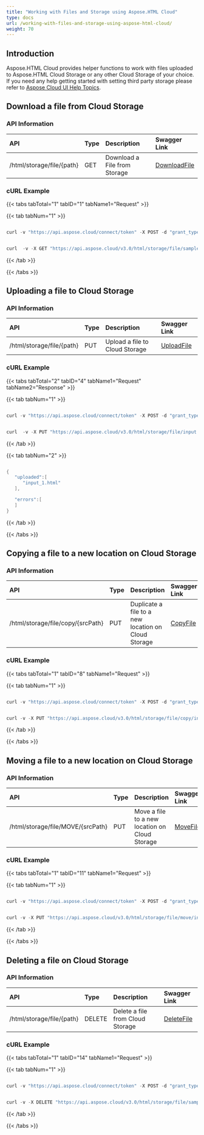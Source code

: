 ```yaml
---
title: "Working with Files and Storage using Aspose.HTML Cloud"
type: docs
url: /working-with-files-and-storage-using-aspose-html-cloud/
weight: 70
---
```


## **Introduction**
Aspose.HTML Cloud provides helper functions to work with files uploaded to Aspose.HTML Cloud Storage or any other Cloud Storage of your choice. If you need any help getting started with setting third party storage please refer to [Aspose Cloud UI Help Topics](https://docs.aspose.cloud/total/aspose-cloud-ui-help-topics/).

## **Download a file from Cloud Storage**
### **API Information**

|**API**|**Type**|**Description**|**Swagger Link**|
| :- | :- | :- | :- |
|/html/storage/file/{path}|GET|Download a File from Storage|[DownloadFile](https://apireference.aspose.cloud/html/#/File/DownloadFile)|

### **cURL Example**
{{< tabs tabTotal="1" tabID="1" tabName1="Request" >}}

{{< tab tabNum="1" >}}

```java

curl -v "https://api.aspose.cloud/connect/token" -X POST -d "grant_type=client_credentials&client_id=XXXXX&client_secret=XXXXX" -H "Content-Type: application/x-www-form-urlencoded" -H "Accept: application/json"

```

```java

curl  -v -X GET "https://api.aspose.cloud/v3.0/html/storage/file/sample.html" -H "Content-Type: application/json"

```

{{< /tab >}}

{{< /tabs >}}

## **Uploading a file to Cloud Storage**
### **API Information**

|**API**|**Type**|**Description**|**Swagger Link**|
| :- | :- | :- | :- |
|/html/storage/file/{path}|PUT|Upload a file to Cloud Storage|[UploadFile](https://apireference.aspose.cloud/html/#/File/UploadFile)|

### **cURL Example**
{{< tabs tabTotal="2" tabID="4" tabName1="Request" tabName2="Response" >}}

{{< tab tabNum="1" >}}

```java

curl -v "https://api.aspose.cloud/connect/token" -X POST -d "grant_type=client_credentials&client_id=XXXXXX&client_secret=XXXXXX" -H "Content-Type: application/x-www-form-urlencoded" -H "Accept: application/json"

```

```java

curl  -v -X PUT "https://api.aspose.cloud/v3.0/html/storage/file/input.html" -H "Content-Type:application/octet-stream" 

```

{{< /tab >}}

{{< tab tabNum="2" >}}

```java

{
   "uploaded":[
      "input_1.html"
   ],

   "errors":[
   ]
}

```

{{< /tab >}}

{{< /tabs >}}

## **Copying a file to a new location on Cloud Storage**
### **API Information**

|**API**|**Type**|**Description**|**Swagger Link**|
| :- | :- | :- | :- |
|/html/storage/file/copy/{srcPath}|PUT|Duplicate a file to a new location on Cloud Storage|[CopyFile](https://apireference.aspose.cloud/html/#/File/CopyFile)|

### **cURL Example**
{{< tabs tabTotal="1" tabID="8" tabName1="Request" >}}

{{< tab tabNum="1" >}}

```java

curl -v "https://api.aspose.cloud/connect/token" -X POST -d "grant_type=client_credentials&client_id=XXXXX&client_secret=XXXXX" -H "Content-Type: application/x-www-form-urlencoded" -H "Accept: application/json"

```

```java

curl -v -X PUT "https://api.aspose.cloud/v3.0/html/storage/file/copy/input.html" -H "Content-Type:application/json" 

```

{{< /tab >}}

{{< /tabs >}}

## **Moving a file to a new location on Cloud Storage**
### **API Information**

|**API**|**Type**|**Description**|**Swagger Link**|
| :- | :- | :- | :- |
|/html/storage/file/MOVE/{srcPath}|PUT|Move a file to a new location on Cloud Storage|[MoveFile](https://apireference.aspose.cloud/html/#/File/MoveFile)|

### **cURL Example**
{{< tabs tabTotal="1" tabID="11" tabName1="Request" >}}

{{< tab tabNum="1" >}}


```java

curl -v "https://api.aspose.cloud/connect/token" -X POST -d "grant_type=client_credentials&client_id=XXXXX&client_secret=XXXXX -H "Content-Type: application/x-www-form-urlencoded" -H "Accept: application/json"

```

```java

curl -v -X PUT "https://api.aspose.cloud/v3.0/html/storage/file/move/input.html" -H "Content-Type:application/json"

```

{{< /tab >}}

{{< /tabs >}}

## **Deleting a file on Cloud Storage**
### **API Information**

|**API**|**Type**|**Description**|**Swagger Link**|
| :- | :- | :- | :- |
|/html/storage/file/{path}|DELETE|Delete a file from Cloud Storage|[DeleteFile](https://apireference.aspose.cloud/html/#/File/DeleteFile)|

### **cURL Example**
{{< tabs tabTotal="1" tabID="14" tabName1="Request" >}}

{{< tab tabNum="1" >}}


```java

curl -v "https://api.aspose.cloud/connect/token" -X POST -d "grant_type=client_credentials&client_id=XXXXX&client_secret=XXXXX" -H "Content-Type: application/x-www-form-urlencoded" -H "Accept: application/json"

```

```java

curl -v -X DELETE "https://api.aspose.cloud/v3.0/html/storage/file/sample.html" -H "Content-Type:application/json" 
```

{{< /tab >}}

{{< /tabs >}}
